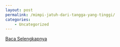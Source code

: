 ```yaml
---
layout: post
permalink: /mimpi-jatuh-dari-tangga-yang-tinggi/
categories:
    - Uncategorized
---
```


[Baca Selengkapnya](/03)